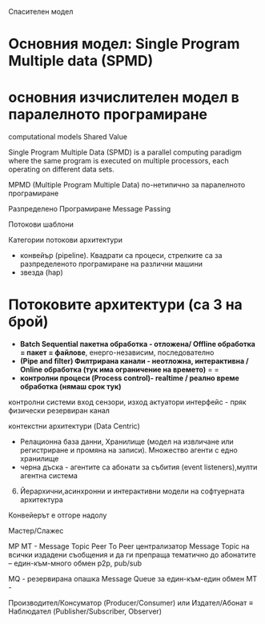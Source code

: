 Спасителен модел

# Основния модел: Single Program Multiple data (SPMD)
# основния изчислителен модел в паралелното програмиране
computational models
Shared Value


Single Program Multiple Data (SPMD) is a parallel computing paradigm where the same program is executed on multiple processors, each operating on different data sets.



MPMD (Multiple Program Multiple Data) по-нетипично за паралелното програмиране

Разпределено Програмиране Message Passing


Потокови шаблони

Категории потокови архитектури

- конвейър (pipeline). Квадрати са процеси, стрелките са за разпределеното програмиране на различни машини
- звезда (hap) 

# Потоковите архитектури (са 3 на брой)
- **Batch Sequential пакетна обработка - отложена/ Offline обработка = пакет = файлове**, енерго-независим, последователно
- **(Pipe and filter) Филтрирана канали - неотложна, интерактивна / Online обработка (тук има ограничение на времето)** =  = 
- **контролни процеси (Process control)- realtime / реално време обработка (нямаш срок тук)** 

контролни системи вход сензори, изход актуатори
интерфейс - пряк физически резервиран канал

контекстни архитектури (Data Centric)

- Релационна база данни, Хранилище (модел  на извличане или регистриране и промяна на записи). Множество агенти с едно хранилище
- черна дъска - агентите са абонати за събития (event listeners),мулти агентна система

6. Йерархични,асинхронни и интерактивни модели на софтуерната архитектура

Конвейерът е отгоре надолу

Мастер/Слажес

MP 
MT - Message Topic  Peer To Peer централизатор Message Topic на всички издадени съобщения и да ги препраща тематично до абонатите – един-към-много
обмен p2p, pub/sub

MQ - резервирана опашка Message Queue за един-към-един обмен
MT - 

Производител/Консуматор (Producer/Consumer) или Издател/Абонат ≡ Наблюдател
(Publisher/Subscriber, Observer)
